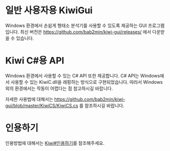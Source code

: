# 일반 사용자용 KiwiGui
Windows 환경에서 손쉽게 형태소 분석기를 사용할 수 있도록 제공하는 GUI 프로그램입니다.
최신 버전은 https://github.com/bab2min/kiwi-gui/releases/ 에서 다운받을 수 있습니다.

# Kiwi C#용 API
Windows 환경에서 사용할 수 있는 C# API 또한 제공합니다. 
C# API는 Windows에서 사용할 수 있는 KiwiC.dll을 래핑하는 방식으로 구현되었습니다.
따라서 Windows 외의 환경에서는 작동이 어렵다는 점 참고하시길 바랍니다.

자세한 사용법에 대해서는 https://github.com/bab2min/kiwi-gui/blob/master/KiwiCS/KiwiCS.cs 를 참조하시길 바랍니다.

# 인용하기
인용방법에 대해서는 [Kiwi#인용하기](https://github.com/bab2min/Kiwi#%EC%9D%B8%EC%9A%A9%ED%95%98%EA%B8%B0)를 참조해주세요.
